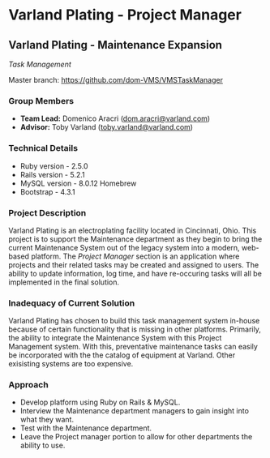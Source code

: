 # Varland Plating - Project Manager

## **Varland Plating - Maintenance Expansion**
*Task Management*

Master branch: https://github.com/dom-VMS/VMSTaskManager

### Group Members
- **Team Lead:** Domenico Aracri (dom.aracri@varland.com)
- **Advisor:** Toby Varland (toby.varland@varland.com)

### Technical Details
- Ruby version - 2.5.0
- Rails version - 5.2.1
- MySQL version - 8.0.12 Homebrew
- Bootstrap - 4.3.1

### Project Description
Varland Plating is an electroplating facility located in Cincinnati, Ohio. This project is to support the Maintenance department as they begin to bring the current Maintenance System out of the legacy system into a modern, web-based platform. The *Project Manager* section is an application where projects and their related tasks may be created and assigned to users. The ability to update information, log time, and have re-occuring tasks will all be implemented in the final solution.

### Inadequacy of Current Solution
Varland Plating has chosen to build this task management system in-house because of certain functionality that is missing in other platforms. Primarily, the ability to integrate the Maintenance System with this Project Management system. With this, preventative maintenance tasks can easily be incorporated with the the catalog of equipment at Varland. Other exisisting systems are too expensive.

### Approach
- Develop platform using Ruby on Rails & MySQL.
- Interview the Maintenance department managers to gain insight into what they want.
- Test with the Maintenance department.
- Leave the Project manager portion to allow for other departments the ability to use.
